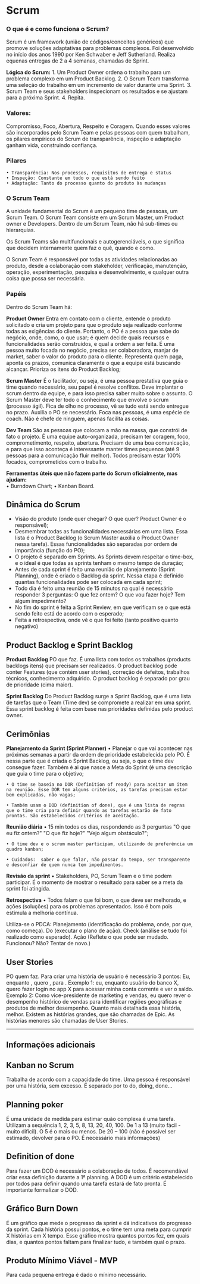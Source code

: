 
# Scrum

### O que é e como funciona o Scrum?

Scrum é um framework (união de códigos/conceitos genéricos) que promove soluções adaptativas para problemas complexos. 
Foi desenvolvido no início dos anos 1990 por Ken Schwaber e Jeff Sutherland.
Realiza equenas entregas de 2 a 4 semanas, chamadas de Sprint.

**Lógica do Scrum:**
	1. Um Product Owner ordena o trabalho para um problema complexo em um Product Backlog.
	2. O Scrum Team transforma uma seleção do trabalho em um incremento de valor durante uma Sprint. 
	3. Scrum Team e seus stakeholders inspecionam os resultados e se ajustam para a próxima Sprint.
	4. Repita. 

### Valores:
Compromisso, Foco, Abertura, Respeito e Coragem.
Quando esses valores são incorporados pelo Scrum Team e pelas pessoas com quem trabalham, os pilares empíricos do Scrum de transparência, inspeção e adaptação ganham vida, construindo confiança. 


### Pilares
	• Transparência: Nos processos, requisitos de entrega e status
	• Inspeção: Constante em tudo o que está sendo feito
	• Adaptação: Tanto do processo quanto do produto às mudanças

### O Scrum Team
A unidade fundamental do Scrum é um pequeno time de pessoas, um Scrum Team. O Scrum Team consiste em um Scrum Master, um Product owner e Developers. Dentro de um Scrum Team, não há sub-times ou hierarquias.

Os Scrum Teams são multifuncionais e autogerenciáveis, o que significa que decidem internamente quem faz o quê, quando e como.

O Scrum Team é responsável por todas as atividades relacionadas ao produto, desde a colaboração com stakeholder, verificação, manutenção, operação, experimentação, pesquisa e desenvolvimento, e qualquer outra coisa que possa ser necessária. 

### Papéis

Dentro do Scrum Team há:

**Product Owner**
Entra em contato com o cliente, entende o produto solicitado e cria um projeto para que o produto seja realizado conforme todas as exigências do cliente. Portanto, o PO é a pessoa que sabe do negócio, onde, como, o que usar; é quem decide quais recursos e funcionalidades serão construídos, e qual a ordem a ser feita.
É uma pessoa muito focada no negócio, precisa ser colaboradora, manjar de market, saber o valor do produto para o cliente. Representa quem paga, aponta os prazos, comunica claramente o que a equipe está buscando alcançar. Prioriza os itens do Product Backlog;

**Scrum Master**
É o facilitador, ou seja, é uma pessoa prestativa que guia o time quando necessário, seu papel é resolve conflitos. Deve implantar o scrum dentro da equipe, e para isso precisa saber muito sobre o assunto. O Scrum Master deve ter todo o conhecimento que envolve o scrum (processo ágil). Fica de olho no processo, vê se tudo está sendo entregue no prazo. Auxilia o PO se necessário. Foca nas pessoas, é uma espécie de coach.
Não é chefe de ninguém, apenas facilita as coisas.

**Dev Team**
São as pessoas que colocam a mão na massa, que constrói de fato o projeto. É uma equipe auto-organizada, precisam ter coragem, foco, comprometimento, respeito, abertura. Precisam de uma boa comunicação, e para que isso aconteça é interessante manter times pequenos (até 9 pessoas para a comunicação fluir melhor). Todos precisam estar 100% focados, comprometidos com o trabalho.


**Ferramentas úteis que não fazem parte do Scrum oficialmente, mas ajudam:**	
	• Burndown Chart;
	• Kanban Board.
	
## Dinâmica do Scrum
- Visão do produto (onde quer chegar? O que quer? Product Owner é o responsável);
- Desmembrar todas as funcionalidades necessárias em uma lista. Essa lista é o Product Backlog (o Scrum Master auxilia o Product Owner nessa tarefa). Essas funcionalidades são separadas por ordem de importância (função do PO);
- O projeto é separado em Sprints. As Sprints devem respeitar o time-box, e o ideal é que todas as sprints tenham o mesmo tempo de duração;
- Antes de cada sprint é feito uma reunião de planejamento (Sprint Planning), onde é criado o Backlog da sprint. Nessa etapa é definido quantas funcionalidades pode ser colocada em cada sprint;
- Todo dia é feito uma reunião de 15 minutos na qual é necessário responder 3 perguntas: O que fez ontem? O que vou fazer hoje? Tem algum impedimento?
- No fim do sprint é feita a Sprint Review, em que verificam se o que está sendo feito está de acordo com o esperado;
- Feita a retrospectiva, onde vê o que foi feito (tanto positivo quanto negativo)

## Product Backlog e Sprint Backlog

**Product Backlog**
PO que faz. É uma lista com todos os trabalhos (products backlogs itens) que precisam ser realizados.  O product backlog pode conter Features (que contém user stories), correção de defeitos, trabalhos técnicos, conhecimento adquirido.  O product backlog é separado por grau de prioridade (cima maior).

**Sprint Backlog**
Do Product Backlog surge a Sprint Backlog, que é uma lista de tarefas que o Team (Time dev) se compromete a realizar em uma sprint. Essa sprint backlog é feita com base nas prioridades definidas pelo product owner.

## Cerimônias
**Planejamento da Sprint (Sprint Planner)**	
	• Planejar o que vai acontecer nas próximas semanas a partir da ordem de prioridade estabelecida pelo PO. É nessa parte que é criada o Sprint Backlog, ou seja, o que o time dev consegue fazer. Também é ai que nasce a Meta do Sprint (é uma descrição que guia o time para o objetivo;

	• O time se baseia no DOR (Definition of ready) para aceitar um item na reunião. Esse DOR tem alguns critérios, as tarefas precisam estar bem explicadas, não vagas;
	
	• Também usam o DOD (definition of done), que é uma lista de regras que o time cria para definir quando as tarefas estarão de fato prontas. São estabelecidos critérios de aceitação.

**Reunião diária**
	• 15 min todos os dias, respondendo as 3 perguntas "O que eu fiz ontem?" "O que fiz hoje?" "Vejo algum obstáculo?";
	
	• O time dev e o scrum master participam, utilizando de preferência um quadro kanban;
	
	• Cuidados:  saber o que falar, não passar do tempo, ser transparente e desconfiar de quem nunca tem impedimentos.

**Revisão da sprint**
	• Stakeholders, PO, Scrum Team e o time podem participar. É o momento de mostrar o resultado para saber se a meta da sprint foi atingida.

**Retrospectiva**
	• Todos falam o que foi bom, o que deve ser melhorado, e ações (soluções) para os problemas apresentados. Isso é bom pois estimula a melhoria contínua.

Utiliza-se o PDCA: Planejamento (identificação do problema, onde, por que, como começa). Do (executar o plano de ação). Check (análise se tudo foi realizado como esperado). Ação (Reflete o que pode ser mudado. Funcionou? Não? Tentar de novo.)


## User Stories 

PO quem faz. Para criar uma história de usuário é necessário 3 pontos:
Eu, enquanto <Quem>, quero <o que>, para <por que>. 
Exemplo 1: eu, enquanto usuário do banco X, quero fazer login no app X para acessar minha conta corrente e ver o saldo. 
Exemplo 2: Como vice-presidente de marketing e vendas, eu quero rever o desempenho histórico de vendas para identificar regiões geográficas e produtos de melhor desempenho.
Quanto mais detalhada essa história, melhor. Existem as histórias grandes, que são chamadas de Epic. As histórias menores são chamadas de User Stories.


--------------------------------------

## Informações adicionais
	
## Kanban no Scrum
Trabalha de acordo com a capacidade do time. Uma pessoa é responsável por uma história, sem excesso. É separado por to do, doing, done...

## Planning poker
É uma unidade de medida para estimar quão complexa é uma tarefa.
Utilizam a sequência 1, 2, 3, 5, 8, 13, 20, 40, 100.
De 1 a 13 (muito fácil - muito difícil). O 5 é o mais ou menos.
De 20 – 100 (não é possível ser estimado, devolver para o PO. É necessário mais informações)

## Definition of done 
Para fazer um DOD é necessário a colaboração de todos. É recomendável criar essa definição durante a 1ª planning. A DOD é um critério estabelecido por todos para definir quando uma tarefa estará de fato pronta.
É importante formalizar o DOD.

## Gráfico Burn Down
É um gráfico que mede o progresso da sprint e dá indicativos do progresso da sprint.
Cada história possui pontos, e o time tem uma meta para cumprir X histórias em X tempo. Esse gráfico mostra quantos pontos fez, em quais dias, e quantos pontos faltam para finalizar tudo, e também qual o prazo.

## Produto Mínimo Viável - MVP
Para cada pequena entrega é dado o mínimo necessário.
